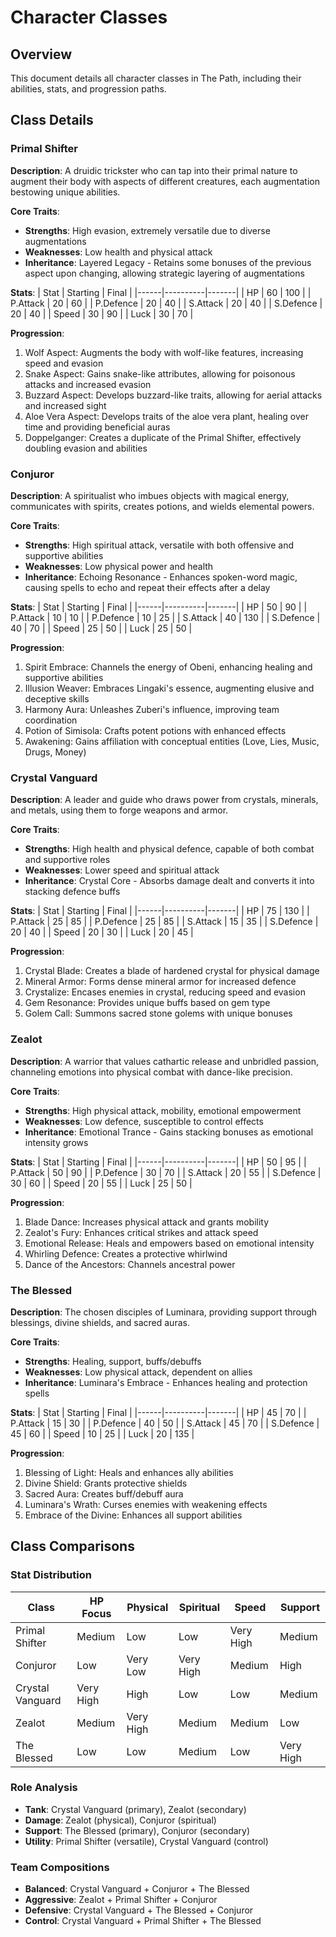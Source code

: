 # Character Classes

## Overview

This document details all character classes in The Path, including their abilities, stats, and progression paths.

## Class Details

### Primal Shifter

**Description**: A druidic trickster who can tap into their primal nature to augment their body with aspects of different creatures, each augmentation bestowing unique abilities.

**Core Traits**:
- **Strengths**: High evasion, extremely versatile due to diverse augmentations
- **Weaknesses**: Low health and physical attack
- **Inheritance**: Layered Legacy - Retains some bonuses of the previous aspect upon changing, allowing strategic layering of augmentations

**Stats**:
| Stat | Starting | Final |
|------|----------|-------|
| HP | 60 | 100 |
| P.Attack | 20 | 60 |
| P.Defence | 20 | 40 |
| S.Attack | 20 | 40 |
| S.Defence | 20 | 40 |
| Speed | 30 | 90 |
| Luck | 30 | 70 |

**Progression**:
1. Wolf Aspect: Augments the body with wolf-like features, increasing speed and evasion
2. Snake Aspect: Gains snake-like attributes, allowing for poisonous attacks and increased evasion
3. Buzzard Aspect: Develops buzzard-like traits, allowing for aerial attacks and increased sight
4. Aloe Vera Aspect: Develops traits of the aloe vera plant, healing over time and providing beneficial auras
5. Doppelganger: Creates a duplicate of the Primal Shifter, effectively doubling evasion and abilities

### Conjuror

**Description**: A spiritualist who imbues objects with magical energy, communicates with spirits, creates potions, and wields elemental powers.

**Core Traits**:
- **Strengths**: High spiritual attack, versatile with both offensive and supportive abilities
- **Weaknesses**: Low physical power and health
- **Inheritance**: Echoing Resonance - Enhances spoken-word magic, causing spells to echo and repeat their effects after a delay

**Stats**:
| Stat | Starting | Final |
|------|----------|-------|
| HP | 50 | 90 |
| P.Attack | 10 | 10 |
| P.Defence | 10 | 25 |
| S.Attack | 40 | 130 |
| S.Defence | 40 | 70 |
| Speed | 25 | 50 |
| Luck | 25 | 50 |

**Progression**:
1. Spirit Embrace: Channels the energy of Obeni, enhancing healing and supportive abilities
2. Illusion Weaver: Embraces Lingaki's essence, augmenting elusive and deceptive skills
3. Harmony Aura: Unleashes Zuberi's influence, improving team coordination
4. Potion of Simisola: Crafts potent potions with enhanced effects
5. Awakening: Gains affiliation with conceptual entities (Love, Lies, Music, Drugs, Money)

### Crystal Vanguard

**Description**: A leader and guide who draws power from crystals, minerals, and metals, using them to forge weapons and armor.

**Core Traits**:
- **Strengths**: High health and physical defence, capable of both combat and supportive roles
- **Weaknesses**: Lower speed and spiritual attack
- **Inheritance**: Crystal Core - Absorbs damage dealt and converts it into stacking defence buffs

**Stats**:
| Stat | Starting | Final |
|------|----------|-------|
| HP | 75 | 130 |
| P.Attack | 25 | 85 |
| P.Defence | 25 | 85 |
| S.Attack | 15 | 35 |
| S.Defence | 20 | 40 |
| Speed | 20 | 30 |
| Luck | 20 | 45 |

**Progression**:
1. Crystal Blade: Creates a blade of hardened crystal for physical damage
2. Mineral Armor: Forms dense mineral armor for increased defence
3. Crystalize: Encases enemies in crystal, reducing speed and evasion
4. Gem Resonance: Provides unique buffs based on gem type
5. Golem Call: Summons sacred stone golems with unique bonuses

### Zealot

**Description**: A warrior that values cathartic release and unbridled passion, channeling emotions into physical combat with dance-like precision.

**Core Traits**:
- **Strengths**: High physical attack, mobility, emotional empowerment
- **Weaknesses**: Low defence, susceptible to control effects
- **Inheritance**: Emotional Trance - Gains stacking bonuses as emotional intensity grows

**Stats**:
| Stat | Starting | Final |
|------|----------|-------|
| HP | 50 | 95 |
| P.Attack | 50 | 90 |
| P.Defence | 30 | 70 |
| S.Attack | 20 | 55 |
| S.Defence | 30 | 60 |
| Speed | 20 | 55 |
| Luck | 25 | 50 |

**Progression**:
1. Blade Dance: Increases physical attack and grants mobility
2. Zealot's Fury: Enhances critical strikes and attack speed
3. Emotional Release: Heals and empowers based on emotional intensity
4. Whirling Defence: Creates a protective whirlwind
5. Dance of the Ancestors: Channels ancestral power

### The Blessed

**Description**: The chosen disciples of Luminara, providing support through blessings, divine shields, and sacred auras.

**Core Traits**:
- **Strengths**: Healing, support, buffs/debuffs
- **Weaknesses**: Low physical attack, dependent on allies
- **Inheritance**: Luminara's Embrace - Enhances healing and protection spells

**Stats**:
| Stat | Starting | Final |
|------|----------|-------|
| HP | 45 | 70 |
| P.Attack | 15 | 30 |
| P.Defence | 40 | 50 |
| S.Attack | 45 | 70 |
| S.Defence | 45 | 60 |
| Speed | 10 | 25 |
| Luck | 20 | 135 |

**Progression**:
1. Blessing of Light: Heals and enhances ally abilities
2. Divine Shield: Grants protective shields
3. Sacred Aura: Creates buff/debuff aura
4. Luminara's Wrath: Curses enemies with weakening effects
5. Embrace of the Divine: Enhances all support abilities

## Class Comparisons

### Stat Distribution
| Class | HP Focus | Physical | Spiritual | Speed | Support |
|-------|----------|-----------|-----------|--------|----------|
| Primal Shifter | Medium | Low | Low | Very High | Medium |
| Conjuror | Low | Very Low | Very High | Medium | High |
| Crystal Vanguard | Very High | High | Low | Low | Medium |
| Zealot | Medium | Very High | Medium | Medium | Low |
| The Blessed | Low | Low | Medium | Low | Very High |

### Role Analysis
- **Tank**: Crystal Vanguard (primary), Zealot (secondary)
- **Damage**: Zealot (physical), Conjuror (spiritual)
- **Support**: The Blessed (primary), Conjuror (secondary)
- **Utility**: Primal Shifter (versatile), Crystal Vanguard (control)

### Team Compositions
- **Balanced**: Crystal Vanguard + Conjuror + The Blessed
- **Aggressive**: Zealot + Primal Shifter + Conjuror
- **Defensive**: Crystal Vanguard + The Blessed + Conjuror
- **Control**: Crystal Vanguard + Primal Shifter + The Blessed
